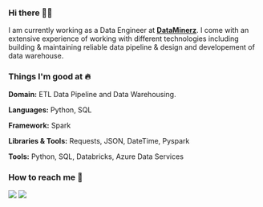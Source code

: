 ### Hi there 👋🏻 
I am currently working as a Data Engineer at [**DataMinerz**]((https://dataminerz.net/)). I come with an extensive experience of working with different technologies including building & maintaining reliable data pipeline & design and developement of data warehouse.


### Things I'm good at :fire:

**Domain:** ETL Data Pipeline and Data Warehousing.

**Languages:**  Python, SQL

**Framework:** Spark

**Libraries & Tools:** Requests, JSON, DateTime, Pyspark

**Tools:** Python, SQL, Databricks, Azure Data Services

### How to reach me 📱 

[<img target="_blank" src="https://img.icons8.com/cotton/64/000000/whatsapp--v4.png"/>](https://wa.me/919557708565) [<img target="_blank" src="https://img.icons8.com/doodle/64/000000/linkedin-circled.png"/>](http://Linkedin.com/in/haiderali001/) 
